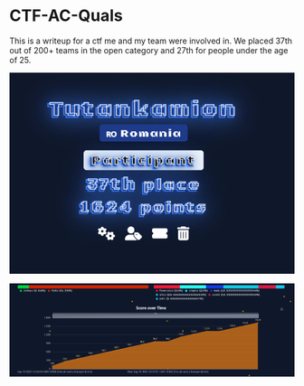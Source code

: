 # CTF-AC-Quals
This is a writeup for a ctf me and my team were involved in. We placed 37th out of 200+ teams in the open category and 27th for people under the age of 25. 

![alt text](image.png)

![alt text](image-1.png)

